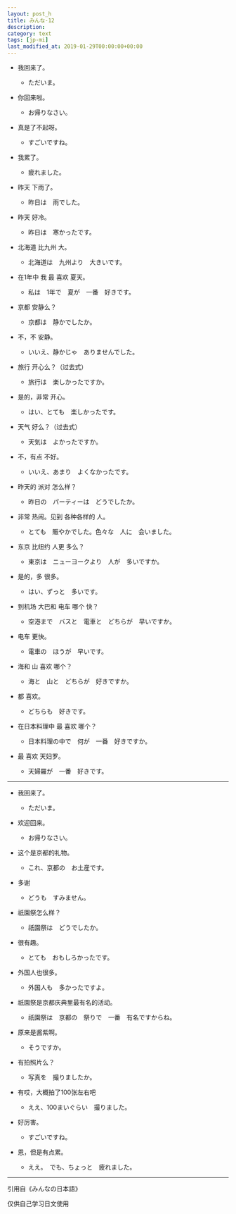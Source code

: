 ```yaml
---
layout: post_h
title: みんな-12
description:
category: text
tags: [jp-mi]
last_modified_at: 2019-01-29T00:00:00+00:00
---
```


- 我回来了。

    - ただいま。

- 你回来啦。

    - お帰りなさい。

- 真是了不起呀。

    - すごいですね。

- 我累了。

    - 疲れました。

- 昨天 下雨了。

    - 昨日は　雨でした。

- 昨天 好冷。

    - 昨日は　寒かったです。

- 北海道 比九州 大。

    - 北海道は　九州より　大きいです。

- 在1年中 我 最 喜欢 夏天。

    - 私は　1年で　夏が　一番　好きです。

- 京都 安静么？

    - 京都は　静かでしたか。

- 不，不 安静。

    - いいえ、静かじゃ　ありませんでした。

- 旅行 开心么？（过去式）

    - 旅行は　楽しかったですか。

- 是的，非常 开心。

    - はい、とても　楽しかったです。

- 天气 好么？（过去式）

    - 天気は　よかったですか。

- 不，有点 不好。

    - いいえ、あまり　よくなかったです。

- 昨天的 派对 怎么样？

    - 昨日の　パーティーは　どうでしたか。

- 非常 热闹。见到 各种各样的 人。

    - とても　賑やかでした。色々な　人に　会いました。

- 东京 比纽约 人更 多么？

    - 東京は　ニューヨークより　人が　多いですか。

- 是的，多 很多。

    - はい、ずっと　多いです。

- 到机场 大巴和 电车 哪个 快？

    - 空港まで　バスと　電車と　どちらが　早いですか。

- 电车 更快。

    - 電車の　ほうが　早いです。

- 海和 山 喜欢 哪个？

    - 海と　山と　どちらが　好きですか。

- 都 喜欢。

    - どちらも　好きです。

- 在日本料理中 最 喜欢 哪个？

    - 日本料理の中で　何が　一番　好きですか。

- 最 喜欢 天妇罗。

    - 天婦羅が　一番　好きです。

<hr>

- 我回来了。

    - ただいま。


- 欢迎回来。

    - お帰りなさい。


- 这个是京都的礼物。

    - これ、京都の　お土産です。


- 多谢

    - どうも　すみません。


- 祇園祭怎么样？

    - 祇園祭は　どうでしたか。


- 很有趣。

    - とても　おもしろかったです。


- 外国人也很多。

    - 外国人も　多かったですよ。


- 祇園祭是京都庆典里最有名的活动。

    - 祇園祭は　京都の　祭りで　一番　有名ですからね。


- 原来是酱紫啊。

    - そうですか。


- 有拍照片么？

    - 写真を　撮りましたか。


- 有哎，大概拍了100张左右吧

    - ええ、100まいぐらい　撮りました。


- 好厉害。

    - すごいですね。


- 恩，但是有点累。

    - ええ。　でも、ちょっと　疲れました。


<hr>

引用自《みんなの日本語》

仅供自己学习日文使用
